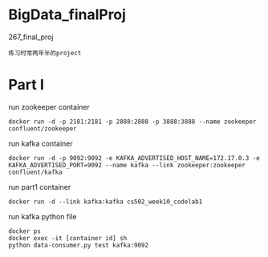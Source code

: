 # BigData_finalProj
267_final_proj

```
练习时常两年半的project
```

# Part I
run zookeeper container
```
docker run -d -p 2181:2181 -p 2888:2888 -p 3888:3888 --name zookeeper confluent/zookeeper
```

run kafka container
```
docker run -d -p 9092:9092 -e KAFKA_ADVERTISED_HOST_NAME=172.17.0.3 -e KAFKA_ADVERTISED_PORT=9092 --name kafka --link zookeeper:zookeeper confluent/kafka
```

run part1 container
```
docker run -d --link kafka:kafka cs502_week10_codelab1
```

run kafka python file
```
docker ps
docker exec -it [container id] sh
python data-consumer.py test kafka:9092
```
